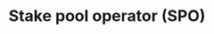 ---
template: TermDetailPage
title: Stake pool operator (SPO)
description: The person(s) or organization(s) operating a stake pool.
aliases: cardano stake pool operator, stake pool operator, cardano stake pool operators 
keywords: cardano, stake, pool, operator, operators
---